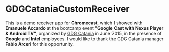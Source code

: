 # GDGCataniaCustomReceiver
This is a demo receiver app for **Chromecast**, which I showed with **Emanuele Accardo** at the bootcamp event **"Google Cast with Nexus Player &amp; Android TV"**, organized by [GDG Catania](https://www.facebook.com/gdgcatania/) in June 2015, in the presence of **Google** and **Intel** employees. 
I would like to thank the GDG Catania manager **Fabio Arceri** for this opportunity.
